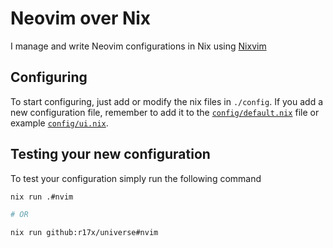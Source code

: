 # Neovim over Nix

I manage and write Neovim configurations in Nix using [Nixvim](https://nix-community.github.io/nixvim/)

## Configuring

To start configuring, just add or modify the nix files in `./config`.
If you add a new configuration file, remember to add it to the
[`config/default.nix`](./config/default.nix) file or example [`config/ui.nix`](./config/ui.nix).

## Testing your new configuration

To test your configuration simply run the following command

```bash
nix run .#nvim

# OR

nix run github:r17x/universe#nvim
```
